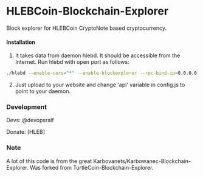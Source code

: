 # HLEBCoin-Blockchain-Explorer
Block explorer for HLEBCoin CryptoNote based cryptocurrency.

#### Installation

1) It takes data from daemon hlebd. It should be accessible from the Internet. Run hlebd with open port as follows:
```bash
./hlebd --enable-cors="*" --enable-blockexplorer --rpc-bind-ip=0.0.0.0 --rpc-bind-port=18922
```
2) Just upload to your website and change 'api' variable in config.js to point to your daemon.


### Development
Devs:
    @devopsralf

Donate: [HLEB] <insert dono address in the future>

### Note

A lot of this code is from the great Karbovanets/Karbowanec-Blockchain-Explorer. Was forked from TurtleCoin-Blockchain-Explorer.
